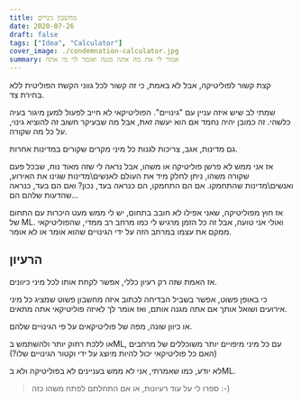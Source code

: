 ```yaml
---
title: מחשבון גינויים
date: 2020-07-26
draft: false
tags: ["Idea", "Calculator"]
cover_image: ./condemnation-calculator.jpg
summary: אמור לי את מה אתה מגנה ואומר לך מי אתה
---
```


קצת קשור לפוליטיקה, אבל לא באמת, כי זה קשור לכל גווני הקשת הפוליטית ללא בחירת צד.

שמתי לב שיש איזה עניין עם "גינויים". הפוליטיקאי לא חייב לפעול למען מיגור בעיה כלשהי. זה כמובן יהיה נחמד אם הוא יעשה זאת, אבל מה שבעיקר חשוב זה להוציא גינוי, על כל מה שקורה.

גם מדינות, אגב, צריכות לגנות כל מיני מקרים שקורים במדינות אחרות.

אז אני ממש לא פרשן פוליטיקה או משהו, אבל נראה לי שזה מאוד נוח, שבכל פעם שקורה משהו, ניתן לחלק מיד את העולם לאנשים\מדינות שגינו את האירוע, ואנשים\מדינות שהתחמקו. אם הם התחמקו, הם כנראה בעד, נכון? ואם הם בעד, כנראה שהדעות שלהם הם...

אז חוץ מפוליטיקה, שאני אפילו לא חובב בתחום, יש לי ממש מעט היכרות עם התחום של ML. ואולי אני טועה, אבל זה כל הזמן מרגיש לי כמו מרחב רב ממדי, שהפוליטיקאי ממקם את עצמו במרחב הזה על ידי הגינויים שהוא אומר או לא אומר.

## הרעיון

אז האמת שזה רק רעיון כללי, אפשר לקחת אותו לכל מיני כיוונים.

כי באופן פשוט, אפשר בשביל הבדיחה לכתוב איזה מחשבון פשוט שמציג כל מיני אירועים ושואל אותך אם אתה מגנה אותם, ואז אומר לך לאיזה פוליטיקאי אתה מתאים.

או כיוון שונה, מפה של פוליטיקאים על פי הגינויים שלהם.

או ללכת רחוק יותר ולהשתמש בML, עם כל מיני מיפויים יותר משוכללים של מרחבים (האם כל פוליטיקאי יכול להיות מיוצג על ידי וקטור הגינויים שלו?)

לא יודע, כמו שאמרתי, אני לא ממש בעניינים לא בפוליטיקה ולא בML.

> ספרו לי על עוד רעיונות, או אם התחלתם לפתח משהו כזה :-)
